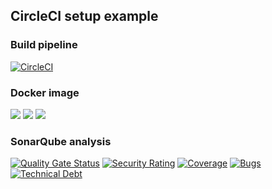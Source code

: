 ## CircleCI setup example

### Build pipeline

[![CircleCI](https://circleci.com/gh/protsenko/circleci-setup/tree/master.svg?style=svg)](https://circleci.com/gh/protsenko/circleci-setup/tree/master)

### Docker image

[![](https://images.microbadger.com/badges/version/dprotsenko/circleci-setup.svg)](https://microbadger.com/images/dprotsenko/circleci-setup)
[![](https://images.microbadger.com/badges/image/dprotsenko/circleci-setup.svg)](https://microbadger.com/images/dprotsenko/circleci-setup)
[![](https://images.microbadger.com/badges/commit/dprotsenko/circleci-setup.svg)](https://microbadger.com/images/dprotsenko/circleci-setup)

### SonarQube analysis

[![Quality Gate Status](https://sonarcloud.io/api/project_badges/measure?project=protsenko_circleci-setup&metric=alert_status)](https://sonarcloud.io/dashboard?id=protsenko_circleci-setup)
[![Security Rating](https://sonarcloud.io/api/project_badges/measure?project=protsenko_circleci-setup&metric=security_rating)](https://sonarcloud.io/dashboard?id=protsenko_circleci-setup)
[![Coverage](https://sonarcloud.io/api/project_badges/measure?project=protsenko_circleci-setup&metric=coverage)](https://sonarcloud.io/dashboard?id=protsenko_circleci-setup)
[![Bugs](https://sonarcloud.io/api/project_badges/measure?project=protsenko_circleci-setup&metric=bugs)](https://sonarcloud.io/dashboard?id=protsenko_circleci-setup)
[![Technical Debt](https://sonarcloud.io/api/project_badges/measure?project=protsenko_circleci-setup&metric=sqale_index)](https://sonarcloud.io/dashboard?id=protsenko_circleci-setup)